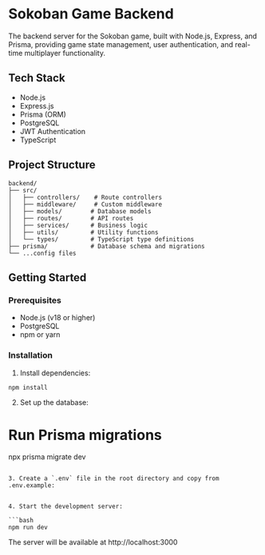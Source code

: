 # Sokoban Game Backend

The backend server for the Sokoban game, built with Node.js, Express, and Prisma, providing game state management, user authentication, and real-time multiplayer functionality.

## Tech Stack

- Node.js
- Express.js
- Prisma (ORM)
- PostgreSQL
- JWT Authentication
- TypeScript

## Project Structure

```
backend/
├── src/
│   ├── controllers/    # Route controllers
│   ├── middleware/     # Custom middleware
│   ├── models/        # Database models
│   ├── routes/        # API routes
│   ├── services/      # Business logic
│   ├── utils/         # Utility functions
│   └── types/         # TypeScript type definitions
├── prisma/            # Database schema and migrations
└── ...config files
```

## Getting Started

### Prerequisites

- Node.js (v18 or higher)
- PostgreSQL
- npm or yarn

### Installation

1. Install dependencies:

```bash
npm install
```

2. Set up the database:

# Run Prisma migrations

npx prisma migrate dev

````

3. Create a `.env` file in the root directory and copy from .env.example:


4. Start the development server:

```bash
npm run dev
````

The server will be available at http://localhost:3000
